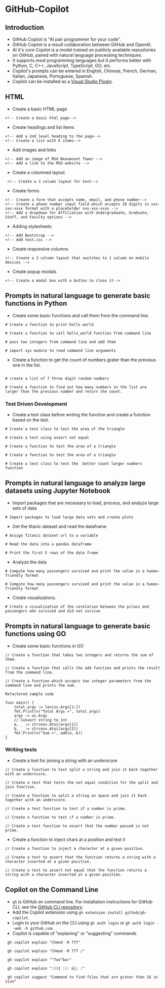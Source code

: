 # GitHub-Copilot


## Introduction

- GitHub Copilot is "AI pair programmer for your code".
- GitHub Copilot is a result collaboration between GitHub and OpenAI.
- At it's core Copilot is a model trained on publicly available repositories on GitHub, paired with natural language processing techniques.
- It supports most programming languages but it performs better with Python, C, C++, JavaScript, TypeScript, GO, etc.
- Copilot's prompts can be entered in English, Chinese, French, German, Italian, Japanese, Portuguese, Spanish.
- Copilot can be installed as a [Visual Studio Plugin](https://learn.microsoft.com/en-us/visualstudio/ide/visual-studio-github-copilot-extension?view=vs-2022).

## HTML
- Create a basic HTML page
```
<!-- Create a basic html page-->
```
- Create headings and list items
```
<!-- Add a 2nd level heading to the page-->
<!-- Create a list with 6 items-->
```
- Add images and links
```
<!-- Add an image of MSU Beaumount Tower -->
<!-- Add a link to the MSU website -->
```
- Create a columned layout
```
 <!-- Create a 3 column layout for text-->
```
- Create forms
```
<!-- Create a form that accepts name, email, and phone number-->
<!-- Create a phone number input field which accepts 10 digits in xxx-xxx-xxxx format with a placeholder xxx-xxx-xxxx -->
<!-- Add a dropdown for Affiliation with Undergraduate, Graduate, Staff, and Faculty options -->
```
- Adding stylesheets
```
<!-- Add Bootstrap -->
<!-- Add test.css -->
```
- Create responsive columns
```
<!-- Create a 3 column layout that switches to 1 column on mobile devices -->
```
- Create popup modals
```
<!-- Create a modal box with a button to close it-->
```

## Prompts in natural language to generate basic functions in Python

- Create some basic functions and call them from the command line.
```
# Create a function to print hello world

# Create a function to call hello_world function from command line

# pass two integers from command line and add them

# import sys module to read command line arguments
```
- Create a function to get the count of numbers grater than the previous one in the list.
```

# create a list of 7 three digit random numbers

# Create a function to find out how many numbers in the list are larger than the previous number and return the count.

```
### Test Driven Development
- Create a test class before writing the function and create a function based on the test.
```
# Create a test class to test the area of the triangle

# Create a test using assert not equal

# Create a function to test the area of a triangle

# Create a function to test the area of a triangle

# Create a test class to test the  better count larger numbers function

```

## Prompts in natural language to analyze large datasets using Jupyter Notebook

- Import packages that are necessary to load, process, and analyze large sets of data
```
# Import packages to load large data sets and create plots

```
- Get the titanic dataset and read the dataframe
```
# Assign Titanic dataset url to a variable

# Read the data into a pandas dataframe

# Print the first 5 rows of the data frame
```
- Analyze the data
```
# Compute how many passengers survived and print the value in a human-friendly format

# Compute how many passengers survived and print the value in a human-friendly format
```
- Create visualizations.
```
# Create a visualization of the corelation between the pclass and passengers who survived and did not survive
```

## Prompts in natural language to generate basic functions using GO

- Create some basic functions in GO
```
// Create a function that takes two integers and returns the sum of them.

// Create a function that calls the add function and prints the result from the command line.

// Create a function which accepts two integer parameters from the command line and prints the sum.

Refactored sample code

func main() {
	total_args := len(os.Args[1:])
	fmt.Println("Total Args =", total_args)
	args := os.Args
	// Convert string to int
	a, _ := strconv.Atoi(args[1])
	b, _ := strconv.Atoi(args[2])
	fmt.Println("Sum =", add(a, b))
}
```
### Writing tests
- Create a test for joining a string with an underscore
```
// Create a function to test split a string and join it back together with an underscore.

// Create a test that tests the not equal condition for the split and join function.

// Create a function to split a string on space and join it back together with an underscore.

// Create a test function to test if a number is prime.

// Create a function to test if a number is prime.

// Create a test function to assert that the number passed is not prime.

```
- Create a function to inject chars at a position and test it
```
// Create a function to inject a character at a given position.

// Create a test to assert that the function returns a string with a character inserted at a given position.

// Create a test to assert not equal that the function returns a string with a character inserted at a given position.

```
## Copilot on the Command Line
- `gh` is GitHub on command line. For installation instructions for GitHub CLI, see the [GitHub CLI repository](https://github.com/cli/cli#installation).
- Add the Copilot extension using `gh extension install github/gh-copilot`.
- Login to your GitHub on the CLI using `gh auth login` or `gh auth login --web -h github.com`.
- Copilot is capable of "explaning" or "suggesting" commands
```
 gh copilot explain "Chmod -R 777"

 gh copilot explain "Chmod -R 777 /"

 gh copilot explain "^foo^bar"

 gh copilot explain ":(){ :|: &}; :"

 gh copilot suggest "Command to find files that are grater than 1G in size"

``` 

